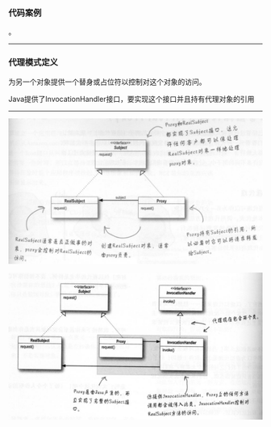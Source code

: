 ### 代码案例
。
***
### 代理模式定义
为另一个对象提供一个替身或占位符以控制对这个对象的访问。

Java提供了InvocationHandler接口，要实现这个接口并且持有代理对象的引用
***
![](proxy.png)

![](proxy1.png)